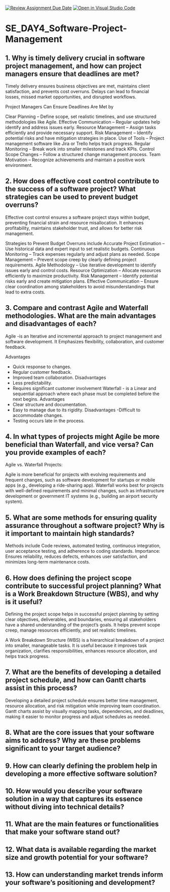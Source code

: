 [![Review Assignment Due Date](https://classroom.github.com/assets/deadline-readme-button-22041afd0340ce965d47ae6ef1cefeee28c7c493a6346c4f15d667ab976d596c.svg)](https://classroom.github.com/a/9pw6JKcu)
[![Open in Visual Studio Code](https://classroom.github.com/assets/open-in-vscode-2e0aaae1b6195c2367325f4f02e2d04e9abb55f0b24a779b69b11b9e10269abc.svg)](https://classroom.github.com/online_ide?assignment_repo_id=18435825&assignment_repo_type=AssignmentRepo)
# SE_DAY4_Software-Project-Management
## 1. Why is timely delivery crucial in software project management, and how can project managers ensure that deadlines are met?
Timely delivery ensures business objectives are met, maintains client satisfaction, and prevents cost overruns. Delays can lead to financial losses, missed market opportunities, and disrupted workflows.

Project Managers Can Ensure Deadlines Are Met by 

Clear Planning – Define scope, set realistic timelines, and use structured methodologies like Agile.
Effective Communication – Regular updates help identify and address issues early.
Resource Management – Assign tasks efficiently and provide necessary support.
Risk Management – Identify potential risks and have mitigation strategies in place.
Use of Tools – Project management software like Jira or Trello helps track progress.
Regular Monitoring – Break work into smaller milestones and track KPIs.
Control Scope Changes – Follow a structured change management process.
Team Motivation – Recognize achievements and maintain a positive work environment.
## 2. How does effective cost control contribute to the success of a software project? What strategies can be used to prevent budget overruns?
Effective cost control ensures a software project stays within budget, preventing financial strain and resource misallocation. It enhances profitability, maintains stakeholder trust, and allows for better risk management.

Strategies to Prevent Budget Overruns include 
Accurate Project Estimation – Use historical data and expert input to set realistic budgets.
Continuous Monitoring – Track expenses regularly and adjust plans as needed.
Scope Management – Prevent scope creep by clearly defining project requirements.
Agile Methodology – Use iterative development to identify issues early and control costs.
Resource Optimization – Allocate resources efficiently to maximize productivity.
Risk Management – Identify potential risks early and create mitigation plans.
Effective Communication – Ensure clear coordination among stakeholders to avoid misunderstandings that lead to extra costs.

## 3. Compare and contrast Agile and Waterfall methodologies. What are the main advantages and disadvantages of each?

Agile  -is an  Iterative and incremental approach to project management and software development.
It Emphasizes flexibility, collaboration, and customer feedback.
 
Advantages
- Quick response to changes.
- Regular customer feedback.
- Improved team collaboration.
Disadvantages
- Less predictability.
- Requires significant customer
involvement
Waterfall  - is a Linear and sequential approach where each phase must be completed before the next begins.
 Advantages 
- Clear structure and documentation.
- Easy to manage due to its rigidity.
 Disadvantages
-Difficult to accommodate changes.
- Testing occurs late in the process.

## 4. In what types of projects might Agile be more beneficial than Waterfall, and vice versa? Can you provide examples of each?
Agile vs. Waterfall Projects:

Agile is more beneficial for projects with evolving requirements and frequent changes, such as software development for startups or mobile apps (e.g., developing a ride-sharing app).
Waterfall works best for projects with well-defined requirements and minimal changes, such as infrastructure development or government IT systems (e.g., building an airport security system).

## 5. What are some methods for ensuring quality assurance throughout a software project? Why is it important to maintain high standards?
Methods include Code reviews, automated testing, continuous integration, user acceptance testing, and adherence to coding standards.
Importance: Ensures reliability, reduces defects, enhances user satisfaction, and minimizes long-term maintenance costs.

## 6. How does defining the project scope contribute to successful project planning? What is a Work Breakdown Structure (WBS), and why is it useful?
Defining the project scope helps in successful project planning by setting clear objectives, deliverables, and boundaries, ensuring all stakeholders have a shared understanding of the project’s goals. It helps prevent scope creep, manage resources efficiently, and set realistic timelines.

A Work Breakdown Structure (WBS) is a hierarchical breakdown of a project into smaller, manageable tasks. It is useful because it improves task organization, clarifies responsibilities, enhances resource allocation, and helps track progress.

## 7. What are the benefits of developing a detailed project schedule, and how can Gantt charts assist in this process?

Developing a detailed project schedule ensures better time management, resource allocation, and risk mitigation while improving team coordination. Gantt charts assist by visually mapping tasks, dependencies, and deadlines, making it easier to monitor progress and adjust schedules as needed.
## 8. What are the core issues that your software aims to address? Why are these problems significant to your target audience?
## 9. How can clearly defining the problem help in developing a more effective software solution?
## 10. How would you describe your software solution in a way that captures its essence without diving into technical details?
## 11. What are the main features or functionalities that make your software stand out?
## 12. What data is available regarding the market size and growth potential for your software?
## 13. How can understanding market trends inform your software’s positioning and development?
